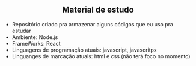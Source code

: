 <h2 align="center">Material de estudo</h2>

- Repositório criado pra armazenar alguns códigos que eu uso pra estudar
- Ambiente: Node.js
- FrameWorks: React
- Linguagens de programação atuais: javascript, javascritpx
- Linguanges de marcação atuais: html e css (não terá foco no momento)
